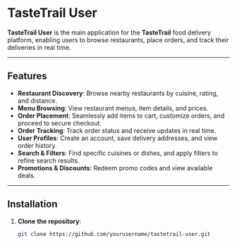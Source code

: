 # TasteTrail User

**TasteTrail User** is the main application for the **TasteTrail** food delivery platform, enabling users to browse restaurants, place orders, and track their deliveries in real time.

---

## Features

- **Restaurant Discovery**: Browse nearby restaurants by cuisine, rating, and distance.
- **Menu Browsing**: View restaurant menus, item details, and prices.
- **Order Placement**: Seamlessly add items to cart, customize orders, and proceed to secure checkout.
- **Order Tracking**: Track order status and receive updates in real time.
- **User Profiles**: Create an account, save delivery addresses, and view order history.
- **Search & Filters**: Find specific cuisines or dishes, and apply filters to refine search results.
- **Promotions & Discounts**: Redeem promo codes and view available deals.

---

## Installation

1. **Clone the repository**:
   ```bash
   git clone https://github.com/yourusername/tastetrail-user.git
